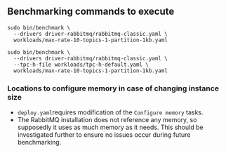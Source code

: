 ## Benchmarking commands to execute

```
sudo bin/benchmark \
  --drivers driver-rabbitmq/rabbitmq-classic.yaml \
  workloads/max-rate-10-topics-1-partition-1kb.yaml
```

```
sudo bin/benchmark \
  --drivers driver-rabbitmq/rabbitmq-classic.yaml \
  --tpc-h-file workloads/tpc-h-default.yaml \
  workloads/max-rate-10-topics-1-partition-1kb.yaml
```

### Locations to configure memory in case of changing instance size

* `deploy.yaml`requires modification of the `Configure memory` tasks.
* The RabbitMQ installation does not reference any memory, so supposedly it uses as much memory as it needs. This should be investigated further to ensure no issues occur during future benchmarking.

